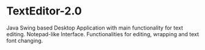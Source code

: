 # TextEditor-2.0 
Java Swing based Desktop Application with main functionality for text editing.
Notepad-like Interface.
Functionalities for editing, wrapping and text font changing.
